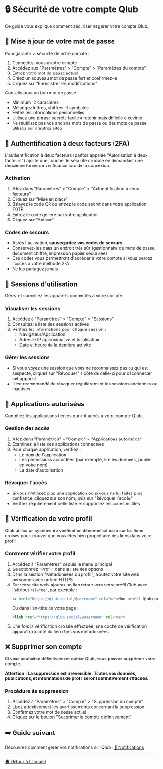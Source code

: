 # 🔒 Sécurité de votre compte Qlub

Ce guide vous explique comment sécuriser et gérer votre compte Qlub.

## 🔑 Mise à jour de votre mot de passe

Pour garantir la sécurité de votre compte :

1. Connectez-vous à votre compte
2. Accédez aux "Paramètres" > "Compte" > "Paramètres du compte"
3. Entrez votre mot de passe actuel
4. Créez un nouveau mot de passe fort et confirmez-le
5. Cliquez sur "Enregistrer les modifications"

Conseils pour un bon mot de passe :
- Minimum 12 caractères
- Mélangez lettres, chiffres et symboles
- Évitez les informations personnelles
- Utilisez une phrase secrète facile à retenir mais difficile à deviner
- Ne réutilisez pas vos anciens mots de passe ou des mots de passe utilisés sur d'autres sites

## 🔐 Authentification à deux facteurs (2FA)

L'authentification à deux facteurs (parfois appelée "Autorisation à deux facteurs") ajoute une couche de sécurité cruciale en demandant une deuxième forme de vérification lors de la connexion.

### Activation
1. Allez dans "Paramètres" > "Compte" > "Authentification à deux facteurs"
2. Cliquez sur "Mise en place"
3. Balayez le code QR ou entrez le code secret dans votre application TOTP
4. Entrez le code généré par votre application
5. Cliquez sur "Activer"

### Codes de secours
- Après l'activation, **sauvegardez vos codes de secours**
- Conservez-les dans un endroit très sûr (gestionnaire de mots de passe, document chiffré, impression papier sécurisée)
- Ces codes vous permettront d'accéder à votre compte si vous perdez l'accès à votre méthode 2FA
- Ne les partagez jamais

## 📱 Sessions d'utilisation

Gérez et surveillez les appareils connectés à votre compte.

### Visualiser les sessions
1. Accédez à "Paramètres" > "Compte" > "Sessions"
2. Consultez la liste des sessions actives
3. Vérifiez les informations pour chaque session :
   - Navigateur/Application
   - Adresse IP approximative et localisation
   - Date et heure de la dernière activité

### Gérer les sessions
- Si vous voyez une session que vous ne reconnaissez pas ou qui est suspecte, cliquez sur "Révoquer" à côté de celle-ci pour déconnecter cet appareil
- Il est recommandé de révoquer régulièrement les sessions anciennes ou inactives

## 🔌 Applications autorisées

Contrôlez les applications tierces qui ont accès à votre compte Qlub.

### Gestion des accès
1. Allez dans "Paramètres" > "Compte" > "Applications autorisées"
2. Examinez la liste des applications connectées
3. Pour chaque application, vérifiez :
   - Le nom de l'application
   - Les permissions accordées (par exemple, lire les données, publier en votre nom)
   - La date d'autorisation

### Révoquer l'accès
- Si vous n'utilisez plus une application ou si vous ne lui faites plus confiance, cliquez sur son nom, puis sur "Révoquer l'accès"
- Vérifiez régulièrement cette liste et supprimez les accès inutiles

## 👤 Vérification de votre profil

Qlub utilise un système de vérification décentralisé basé sur les liens croisés pour prouver que vous êtes bien propriétaire des liens dans votre profil.

### Comment vérifier votre profil

1. Accédez à "Paramètres" depuis le menu principal
2. Sélectionnez "Profil" dans la liste des options
3. Dans la section "Métadonnées du profil", ajoutez votre site web personnel avec un lien HTTPS
4. Sur votre site web, ajoutez un lien retour vers votre profil Qlub avec l'attribut `rel="me"`, par exemple :
   ```html
   <a href="https://qlub.social/@username" rel="me">Mon profil Qlub</a>
   ```
   Ou dans l'en-tête de votre page :
   ```html
   <link href="https://qlub.social/@username" rel="me">
   ```
5. Une fois la vérification croisée effectuée, une coche de vérification apparaîtra à côté du lien dans vos métadonnées

## ❌ Supprimer son compte

Si vous souhaitez définitivement quitter Qlub, vous pouvez supprimer votre compte.

**Attention : La suppression est irréversible. Toutes vos données, publications, et informations de profil seront définitivement effacées.**

### Procédure de suppression
1. Accédez à "Paramètres" > "Compte" > "Suppression du compte"
2. Lisez attentivement les avertissements concernant la suppression
3. Confirmez votre mot de passe actuel
4. Cliquez sur le bouton "Supprimer le compte définitivement"

## ➡️ Guide suivant

Découvrez comment gérer vos notifications sur Qlub :
[🔔 Notifications](notifications.md)

---

[🏠 Retour à l'accueil](../index.md)
